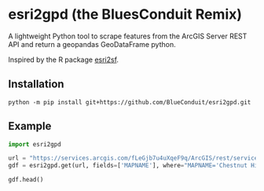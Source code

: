 # esri2gpd (the BluesConduit Remix)


A lightweight Python tool to scrape features from the ArcGIS Server REST API and return a geopandas GeoDataFrame
python.

Inspired by the R package [esri2sf](https://github.com/yonghah/esri2sf/).

## Installation


```
python -m pip install git+https://github.com/BlueConduit/esri2gpd.git
```


## Example

```python
import esri2gpd

url = "https://services.arcgis.com/fLeGjb7u4uXqeF9q/ArcGIS/rest/services/Philly_Neighborhoods/FeatureServer/0"
gdf = esri2gpd.get(url, fields=['MAPNAME'], where="MAPNAME='Chestnut Hill'")

gdf.head()
```

